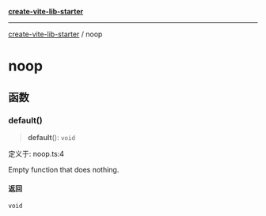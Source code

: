 [**create-vite-lib-starter**](entry.md)

***

[create-vite-lib-starter](entry.md) / noop

# noop

## 函数

### default()

> **default**(): `void`

定义于: noop.ts:4

Empty function that does nothing.

#### 返回

`void`
